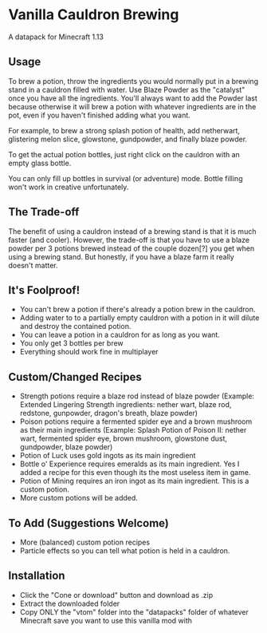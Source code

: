# Vanilla Cauldron Brewing
A datapack for Minecraft 1.13

## Usage 

To brew a potion, throw the ingredients you would normally put in a brewing stand in a cauldron filled with water. Use Blaze Powder as the "catalyst" once you have all the ingredients. You'll always want to add the Powder last because otherwise it will brew a potion with whatever ingredients are in the pot, even if you haven't finished adding what you want. 

For example, to brew a strong splash potion of health, add netherwart, glistering melon slice, glowstone, gundpowder, and finally blaze powder. 

To get the actual potion bottles, just right click on the cauldron with an empty glass bottle. 

You can only fill up bottles in survival (or adventure) mode. Bottle filling won't work in creative unfortunately. 

## The Trade-off

The benefit of using a cauldron instead of a brewing stand is that it is much faster (and cooler). However, the trade-off is that you have to use a blaze powder per 3 potions brewed instead of the couple dozen[?] you get when using a brewing stand. But honestly, if you have a blaze farm it really doesn't matter. 

## It's Foolproof!

* You can't brew a potion if there's already a potion brew in the cauldron.
* Adding water to to a partially empty cauldron with a potion in it will dilute and destroy the contained potion. 
* You can leave a potion in a cauldron for as long as you want. 
* You only get 3 bottles per brew
* Everything should work fine in multiplayer

## Custom/Changed Recipes

* Strength potions require a blaze rod instead of blaze powder (Example: Extended Lingering Strength ingredients: nether wart, blaze rod, redstone, gunpowder, dragon's breath, blaze powder)
* Poison potions require a fermented spider eye and a brown mushroom as their main ingredients (Example: Splash Potion of Poison II: nether wart, fermented spider eye, brown mushroom, glowstone dust, gundpowder, blaze powder)
* Potion of Luck uses gold ingots as its main ingredient
* Bottle o' Experience requires emeralds as its main ingredient. Yes I added a recipe for this even though its the most useless item in game.
* Potion of Mining requires an iron ingot as its main ingredient. This is a custom potion. 
* More custom potions will be added.

## To Add (Suggestions Welcome)

* More (balanced) custom potion recipes
* Particle effects so you can tell what potion is held in a cauldron. 

## Installation

* Click the "Cone or download" button and download as .zip
* Extract the downloaded folder
* Copy ONLY the "vtom" folder into the "datapacks" folder of whatever Minecraft save you want to use this vanilla mod with
